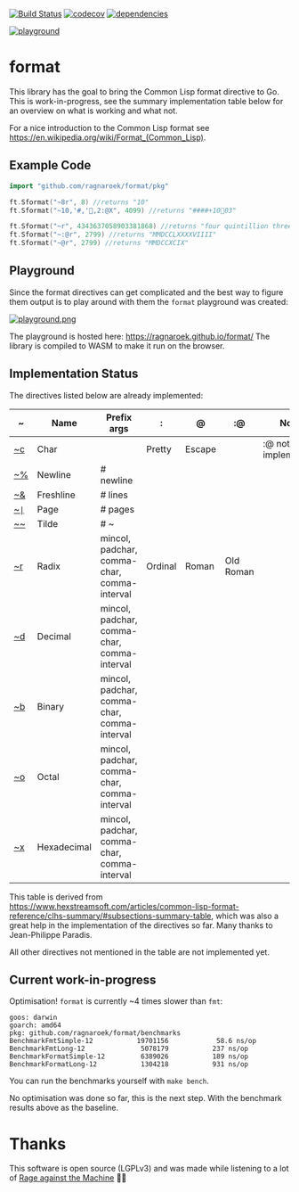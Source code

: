 [![Build Status](https://travis-ci.org/Ragnaroek/format.svg?branch=master)](https://travis-ci.org/Ragnaroek/format)
[![codecov](https://codecov.io/gh/Ragnaroek/format/branch/master/graph/badge.svg)](https://codecov.io/gh/Ragnaroek/format)
[![dependencies](https://img.shields.io/badge/dependencies-0-green)]()

[![playground](https://img.shields.io/badge/playground-ready-blue)](https://ragnaroek.github.io/format/)

# format

This library has the goal to bring the Common Lisp format directive to Go. This is work-in-progress, see the summary implementation table below for an overview on what is working and what not.

For a nice introduction to the Common Lisp format see https://en.wikipedia.org/wiki/Format_(Common_Lisp).

## Example Code

```go
import "github.com/ragnaroek/format/pkg"

ft.Sformat("~8r", 8) //returns "10"
ft.Sformat("~10,'#,'🥭,2:@X", 4099) //returns "####+10🥭03"

ft.Sformat("~r", 4343637058903381868) //returns "four quintillion three hundred forty-three quadrillion six hundred thirty-seven trillion fifty-eight billion nine hundred three million three hundred eighty-one thousand eight hundred sixty-eight"
ft.Sformat("~:@r", 2799) //returns "MMDCCLXXXXVIIII"
ft.Sformat("~@r", 2799) //returns "MMDCCXCIX"
```

## Playground

Since the format directives can get complicated and the best way to figure them output is to play around with them the `format` playground was created:

[![playground.png](https://i.postimg.cc/wx0qgqWG/playground.png)](https://postimg.cc/xqNDP2Vv)

The playground is hosted here: https://ragnaroek.github.io/format/
The library is compiled to WASM to make it run on the browser.

## Implementation Status

The directives listed below are already implemented:

|~ |Name     |Prefix args       |:       |@        |:@        |Note                  |
|--|---------|------------------|--------|---------|----------|----------------------|
|[~c](http://www.lispworks.com/documentation/HyperSpec/Body/22_caa.htm) |Char     |                  |Pretty  |Escape   |          |:@ not yet implemented|
|[~%](http://www.lispworks.com/documentation/HyperSpec/Body/22_cab.htm)|Newline  |# newline         |
|[~&](http://www.lispworks.com/documentation/HyperSpec/Body/22_cac.htm)|Freshline|# lines           |
|[~`\|`](http://www.lispworks.com/documentation/HyperSpec/Body/22_cad.htm)|Page  |# pages           |
|[~~](http://www.lispworks.com/documentation/HyperSpec/Body/22_cae.htm)|Tilde    |# ~               |
|[~r](http://www.lispworks.com/documentation/HyperSpec/Body/22_cba.htm)|Radix|mincol, padchar, comma-char, comma-interval|Ordinal|Roman|Old Roman||
|[~d](http://www.lispworks.com/documentation/HyperSpec/Body/22_cbb.htm)|Decimal|mincol, padchar, comma-char, comma-interval|
|[~b](http://www.lispworks.com/documentation/HyperSpec/Body/22_cbc.htm)|Binary|mincol, padchar, comma-char, comma-interval|
|[~o](http://www.lispworks.com/documentation/HyperSpec/Body/22_cbd.htm)|Octal|mincol, padchar, comma-char, comma-interval|
|[~x](http://www.lispworks.com/documentation/HyperSpec/Body/22_cbe.htm)|Hexadecimal|mincol, padchar, comma-char, comma-interval|

This table is derived from https://www.hexstreamsoft.com/articles/common-lisp-format-reference/clhs-summary/#subsections-summary-table, which was also a great help in the implementation of the directives so far. Many thanks to Jean-Philippe Paradis.

All other directives not mentioned in the table are not implemented yet.

## Current work-in-progress

Optimisation! `format` is currently ~4 times slower than `fmt`:
```
goos: darwin
goarch: amd64
pkg: github.com/ragnaroek/format/benchmarks
BenchmarkFmtSimple-12       	19701156	        58.6 ns/op
BenchmarkFmtLong-12         	 5078179	       237 ns/op
BenchmarkFormatSimple-12    	 6389026	       189 ns/op
BenchmarkFormatLong-12      	 1304218	       931 ns/op
```

You can run the benchmarks yourself with `make bench`.

No optimisation was done so far, this is the next step. With the benchmark results above as the baseline.

# Thanks

This software is open source (LGPLv3) and was made while listening to a lot of [Rage against the Machine](https://www.last.fm/music/Rage+Against+the+Machine) ✊🏿